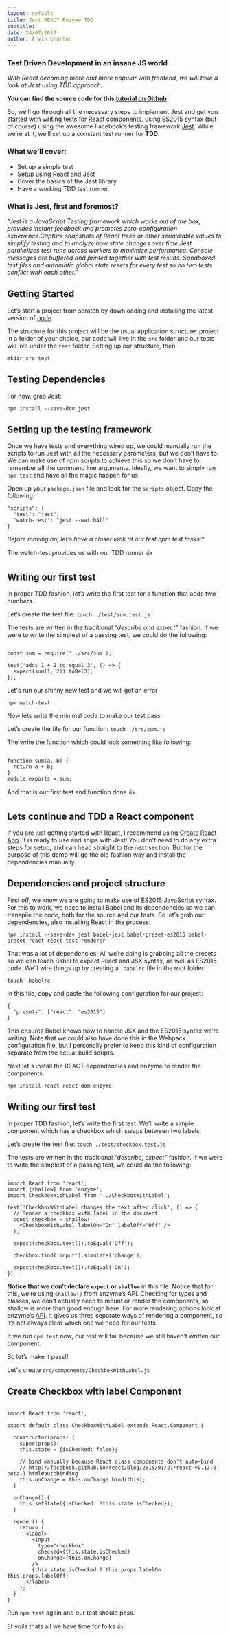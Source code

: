```yaml
---
layout: default
title: Jest REACT Enzyme TDD
subtitle:
date: 24/07/2017
author: Arvin bhurtun
---
```


### Test Driven Development in an insane JS world

_With React becoming more and more popular with frontend, we will take a look at Jest using TDD approach._

**You can find the source code for this [tutorial on Github](https://github.com/abhurtun/JestDemo)**

So, we’ll go through all the necessary steps to implement Jest and get you started with writing tests for React components, using ES2015 syntax (but of course) using the awesome Facebook’s testing framework [Jest](https://facebook.github.io/jest/). While we’re at it, we’ll set up a constant test runner for **TDD**:

### What we’ll cover:

*   Set up a simple test 
*   Setup using React and Jest
*   Cover the basics of the Jest library
*   Have a working TDD test runner

### What is Jest, first and foremost?

_“Jest is a JavaScript Testing framework which works out of the box, provides instant feedback and promotes zero-configuration experience.Capture snapshots of React trees or other serializable values to simplify testing and to analyze how state changes over time.Jest parallelizes test runs across workers to maximize performance. Console messages are buffered and printed together with test results. Sandboxed test files and automatic global state resets for every test so no two tests conflict with each other.”_

## Getting Started

Let’s start a project from scratch by downloading and installing the latest version of [node](https://nodejs.org/en/download/).

The structure for this project will be the usual application structure: project in a folder of your choice, our code will live in the `src` folder and our tests will live under the `test` folder. Setting up our structure, then:

`mkdir src test`

## Testing Dependencies

For now, grab Jest:

`npm install --save-dev jest`


## Setting up the testing framework

Once we have tests and everything wired up, we could manually run the scripts to run Jest with all the necessary parameters, but we don’t have to. We can make use of npm scripts to achieve this so we don’t have to remember all the command line arguments. Ideally, we want to simply run `npm test` and have all the magic happen for us.

Open up your `package.json` file and look for the `scripts` object. Copy the following:

    "scripts": {
      "test": "jest",
      "watch-test": "jest --watchAll"
    },

*Before moving on, let’s have a closer look at our test npm test tasks:**

The watch-test provides us with our TDD runner :+1:

## Writing our first test

In proper TDD fashion, let’s write the first test for a function that adds two numbers.

Let’s create the test file: `touch ./test/sum.test.js`

The tests are written in the traditional _“describe and expect”_ fashion. If we were to write the simplest of a passing test, we could do the following:

```

const sum = require('../src/sum');

test('adds 1 + 2 to equal 3', () => {
  expect(sum(1, 2)).toBe(3);
});

```

Let's run our shinny new test and we will get an error

`npm watch-test`

Now lets write the minimal code to make our test pass

Let’s create the file for our function: `touch ./src/sum.js`

The write the function which could look something like following:

```

function sum(a, b) {
  return a + b;
}
module.exports = sum;

```

And that is our first test and function done :+1:

## Lets continue and TDD a React component
If you are just getting started with React, I recommend using [Create React App](https://github.com/facebookincubator/create-react-app). It is ready to use and ships with Jest! You don't need to do any extra steps for setup, and can head straight to the next section. But for the purpose of this demo will go the old fashion way and install the dependencies manually.

## Dependencies and project structure

First off, we know we are going to make use of ES2015 JavaScript syntax. For this to work, we need to install Babel and its dependencies so we can transpile the code, both for the source and our tests. So let’s grab our dependencies, also installing React in the process:

`npm install --save-dev jest babel-jest babel-preset-es2015 babel-preset-react react-test-renderer`

That was a lot of dependencies! All we’re doing is grabbing all the presets so we can teach Babel to expect React and JSX syntax, as well as ES2015 code. We’ll wire things up by creating a `.babelrc` file in the root folder:

`touch .babelrc`

In this file, copy and paste the following configuration for our project:

    {
      "presets": ["react", "es2015"]
    }


This ensures Babel knows how to handle JSX and the ES2015 syntax we’re writing. Note that we could also have done this in the Webpack configuration file, but I personally prefer to keep this kind of configuration separate from the actual build scripts.

Next let's install the REACT dependencies and enzyme to render the components:

`npm install react react-dom enzyme`

## Writing our first test

In proper TDD fashion, let’s write the first test. We’ll write a simple component which has a checkbox which swaps between two labels.

Let’s create the test file: `touch ./test/checkbox.test.js`

The tests are written in the traditional _“describe, expect”_ fashion. If we were to write the simplest of a passing test, we could do the following:

```

import React from 'react';
import {shallow} from 'enzyme';
import CheckboxWithLabel from '../CheckboxWithLabel';

test('CheckboxWithLabel changes the text after click', () => {
  // Render a checkbox with label in the document
  const checkbox = shallow(
    <CheckboxWithLabel labelOn="On" labelOff="Off" />
  );

  expect(checkbox.text()).toEqual('Off');

  checkbox.find('input').simulate('change');

  expect(checkbox.text()).toEqual('On');
})

```

**Notice that we don’t declare `expect` or `shallow`** in this file. Notice that for this, we’re using `shallow()` from enzyme’s API. Checking for types and classes, we don’t actually need to mount or render the components, so shallow is more than good enough here. For more rendering options look at enzyme’s [API](https://github.com/airbnb/enzyme/blob/master/docs/api/). It gives us three separate ways of rendering a component, so it’s not always clear which one we need for our tests.

If we run `npm test` now, our test will fail because we still haven’t written our component. 

So let’s make it pass!!

Let's create `src/components/CheckboxWithLabel.js`

## Create Checkbox with label Component

```

import React from 'react';

export default class CheckboxWithLabel extends React.Component {

  constructor(props) {
    super(props);
    this.state = {isChecked: false};

    // bind manually because React class components don't auto-bind
    // http://facebook.github.io/react/blog/2015/01/27/react-v0.13.0-beta-1.html#autobinding
    this.onChange = this.onChange.bind(this);
  }

  onChange() {
    this.setState({isChecked: !this.state.isChecked});
  }

  render() {
    return (
      <label>
        <input
          type="checkbox"
          checked={this.state.isChecked}
          onChange={this.onChange}
        />
        {this.state.isChecked ? this.props.labelOn : this.props.labelOff}
      </label>
    );
  }
}

```

Run `npm test` again and our test should pass.

Et voila thats all we have time for folks :+1: